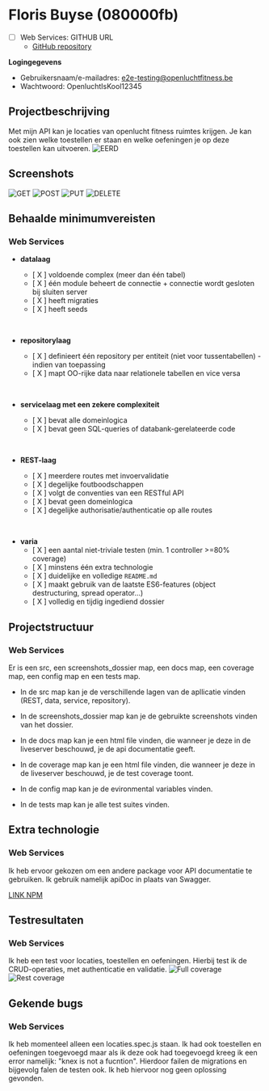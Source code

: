 # Floris Buyse (080000fb)

- [ ] Web Services: GITHUB URL
  - [GitHub repository](https://github.com/Web-IV/2223-webservices-Floris-Buyse-FB)

**Logingegevens**

- Gebruikersnaam/e-mailadres: e2e-testing@openluchtfitness.be
- Wachtwoord: OpenluchtIsKool12345

## Projectbeschrijving

Met mijn API kan je locaties van openlucht fitness ruimtes krijgen. Je kan ook zien welke toestellen er staan en welke oefeningen je op deze toestellen kan uitvoeren.
![EERD](./screenshots_dossier/eerd.png "Rest coverage")
## Screenshots
![GET](./screenshots_dossier/get_locaties.png "GET locaties")
![POST](./screenshots_dossier/create_locatie.png "POST locaties")
![PUT](./screenshots_dossier/update_locatie.png "PUT locaties")
![DELETE](./screenshots_dossier/delete_locatie.png "DELETE locaties")

## Behaalde minimumvereisten

### Web Services

- **datalaag**

  - [ X ] voldoende complex (meer dan één tabel)
  - [ X ] één module beheert de connectie + connectie wordt gesloten bij sluiten server
  - [ X ] heeft migraties
  - [ X ] heeft seeds
<br />

- **repositorylaag**

  - [ X ] definieert één repository per entiteit (niet voor tussentabellen) - indien van toepassing
  - [ X ] mapt OO-rijke data naar relationele tabellen en vice versa
<br />

- **servicelaag met een zekere complexiteit**

  - [ X ] bevat alle domeinlogica
  - [ X ] bevat geen SQL-queries of databank-gerelateerde code
<br />

- **REST-laag**

  - [ X ] meerdere routes met invoervalidatie
  - [ X ] degelijke foutboodschappen
  - [ X ] volgt de conventies van een RESTful API
  - [ X ] bevat geen domeinlogica
  - [ X ] degelijke authorisatie/authenticatie op alle routes
<br />

- **varia**
  - [ X ] een aantal niet-triviale testen (min. 1 controller >=80% coverage)
  - [ X ] minstens één extra technologie
  - [ X ] duidelijke en volledige `README.md`
  - [ X ] maakt gebruik van de laatste ES6-features (object destructuring, spread operator...)
  - [ X ] volledig en tijdig ingediend dossier


## Projectstructuur

### Web Services

Er is een src, een screenshots_dossier map, een docs map, een coverage map, een config map en een tests map.

- In de src map kan je de verschillende lagen van de apllicatie vinden  (REST, data, service, repository).

- In de screenshots_dossier map kan je de gebruikte screenshots vinden van het dossier.

- In de docs map kan je een html file vinden, die wanneer je deze in de liveserver beschouwd, je de api documentatie geeft.

- In de coverage map kan je een html file vinden, die wanneer je deze in de liveserver beschouwd, je de test coverage toont.

- In de config map kan je de evironmental variables vinden.

- In de tests map kan je alle test suites vinden.

## Extra technologie

### Web Services

Ik heb ervoor gekozen om een andere package voor API documentatie te gebruiken. Ik gebruik namelijk apiDoc in plaats van Swagger.

[LINK NPM](https://www.npmjs.com/package/apidoc)

## Testresultaten

### Web Services

Ik heb een test voor locaties, toestellen en oefeningen. Hierbij test ik de CRUD-operaties, met authenticatie en validatie.
![Full coverage](./screenshots_dossier/full_coverage.png "Full coverage")
![Rest coverage](./screenshots_dossier/rest_coverage.png "Rest coverage")

## Gekende bugs

### Web Services

Ik heb momenteel alleen een locaties.spec.js staan. Ik had ook toestellen en oefeningen toegevoegd maar als ik deze ook had toegevoegd kreeg ik een error namelijk: "knex is not a fucntion". Hierdoor failen de migrations en bijgevolg falen de testen ook. Ik heb hiervoor nog geen oplossing gevonden.

